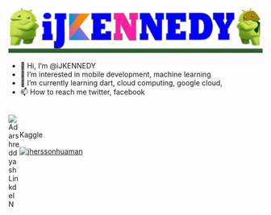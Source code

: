 ![](bannergh.png)

- 👋 Hi, I’m @iJKENNEDY
- 👀 I’m interested in mobile development, machine learning
- 🌱 I’m currently learning dart, cloud computing, google cloud, 
- 📫 How to reach me twitter, facebook
<br/>
<a href="https://www.linkedin.com/in/jherssonhz">
  <img align="left" alt="Adarshreddyash LinkdeIN" width="22px" src="https://cdn.jsdelivr.net/npm/simple-icons@v3/icons/linkedin.svg" />
</a>
<br/>
<p>Kaggle</p><a href="https://www.kaggle.com/jherssonzarate">
  
<a href="https://linkedin.com/in/jherssonhuaman" target="blank"><img align="center" src="https://raw.githubusercontent.com/rahuldkjain/github-profile-readme-generator/master/src/images/icons/Social/linked-in-alt.svg" alt="jherssonhuaman" height="30" width="40" /></a>
</a>
<!---
iJKENNEDY/iJKENNEDY is a ✨ special ✨ repository because its `README.md` (this file) appears on your GitHub profile.
You can click the Preview link to take a look at your changes.
--->
